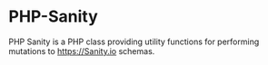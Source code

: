 # PHP-Sanity

PHP Sanity is a PHP class providing utility functions for performing mutations to https://Sanity.io schemas.
